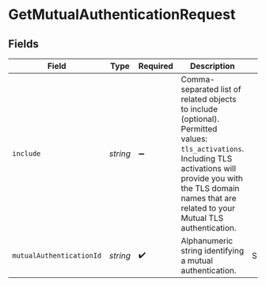 # GetMutualAuthenticationRequest


## Fields

| Field                                                                                                                                                                                                                         | Type                                                                                                                                                                                                                          | Required                                                                                                                                                                                                                      | Description                                                                                                                                                                                                                   | Example                                                                                                                                                                                                                       |
| ----------------------------------------------------------------------------------------------------------------------------------------------------------------------------------------------------------------------------- | ----------------------------------------------------------------------------------------------------------------------------------------------------------------------------------------------------------------------------- | ----------------------------------------------------------------------------------------------------------------------------------------------------------------------------------------------------------------------------- | ----------------------------------------------------------------------------------------------------------------------------------------------------------------------------------------------------------------------------- | ----------------------------------------------------------------------------------------------------------------------------------------------------------------------------------------------------------------------------- |
| `include`                                                                                                                                                                                                                     | *string*                                                                                                                                                                                                                      | :heavy_minus_sign:                                                                                                                                                                                                            | Comma-separated list of related objects to include (optional). Permitted values: `tls_activations`. Including TLS activations will provide you with the TLS domain names that are related to your Mutual TLS authentication.<br/> |                                                                                                                                                                                                                               |
| `mutualAuthenticationId`                                                                                                                                                                                                      | *string*                                                                                                                                                                                                                      | :heavy_check_mark:                                                                                                                                                                                                            | Alphanumeric string identifying a mutual authentication.                                                                                                                                                                      | SEAwSOsP7dEpTgGZdP7ZFw                                                                                                                                                                                                        |